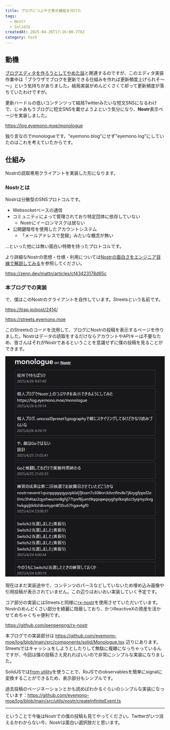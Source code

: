 ```yaml
---
title: ブログにつぶやき表示機能を付けた
tags:
  - Nostr
  - SolidJS
createdAt: 2025-04-26T17:16:00.778Z
category: tech
---
```


## 動機

[ブログエディタを作ろうとしてやめた話](/posts/250425-blog-editor)と関連するのですが、このエディタ実装作業中は「ブラウザでブログを更新できる仕組みを作れば更新頻度上げられそ～～」という気持ちがありました。結局実装がめんどくさくて却って更新頻度が落ちていたわけですが。

更新ハードルの低いコンテンツって結局Twitterみたいな短文SNSになるわけで、じゃあもうブログに短文SNSを載せようよという気分になり、**Nostr**表示ページを実装しました。

<https://log.eyemono.moe/monologue>

独り言なのでmonologueです。"eyemono.blog"にせず"eyemono.log"にしていたのはこれを考えていたからです。

## 仕組み

Nostrの読取専用クライアントを実装した形になります。

### Nostrとは

Nostrは分散型のSNSプロトコルです。

- Websocketベースの通信
- コミュニティによって管理されており特定団体に依存していない
  - Nostrにイーロンマスクは居ない
- 公開鍵暗号を使用したアカウントシステム
  - 「メールアドレスで登録」みたいな概念が無い

...といった他には無い面白い特徴を持ったプロトコルです。

より詳細なNostrの思想・仕様・利用については[Nostrの面白さをエンジニア目線で解説してみる](https://zenn.dev/mattn/articles/cf43423178d65c)を参照してください。

<https://zenn.dev/mattn/articles/cf43423178d65c>

### 本ブログでの実装

で、僕はこのNostrのクライアントを自作しています。Streetsという名前です。

<https://trap.jp/post/2414/>

<https://streets.eyemono.moe>

このStreetsのコードを流用して、ブログにNostrの投稿を表示するページを作りました。Nostrはデータの読取をするだけならアカウントやAPIキーは不要なため、皆さんはそれがNostrであるということを意識せずに僕の投稿を見ることができます。

![monologueの表示例](../../../public/media/250426-monologue/1745689749652-image.png)

現在はまだ実装途中で、コンテンツのパースなどしていないため埋め込み画像や引用投稿が表示されていません。この辺りはおいおい実装していく予定です。

コア部分の実装にはStreetsと同様に[rx-nostr](https://github.com/penpenpng/rx-nostr)を使用させていただいています。Nostrのめんどくさい部分を綺麗に隠蔽しており、かつReactiveXの資産を活かせてめちゃくちゃ便利です。

<https://github.com/penpenpng/rx-nostr>

本ブログでの実装部分は <https://github.com/eyemono-moe/log/blob/main/src/components/solid/Monologue.tsx> 辺りにあります。Streetsではキャッシュをしようとしたりして無駄に複雑になっちゃっているんですが、今回は僕の投稿さえ見れればいいので非常にシンプルな実装になりました。

SolidJSでは[from utility](https://docs.solidjs.com/reference/reactive-utilities/from)を使うことで、RxJSでのobservablesを簡単にsignalに変換することができるため、表示部分もシンプルです。

過去投稿のページネーションとかも読めばわかるぐらいのシンプルな実装になっています：<https://github.com/eyemono-moe/log/blob/main/src/utils/nostr/createInfiniteEvent.ts>

---

ということで今後はNostrでの僕の投稿も見てやってください。Twitterがいつ消えるかわからない今、Nostrは面白い選択肢だと思います。
